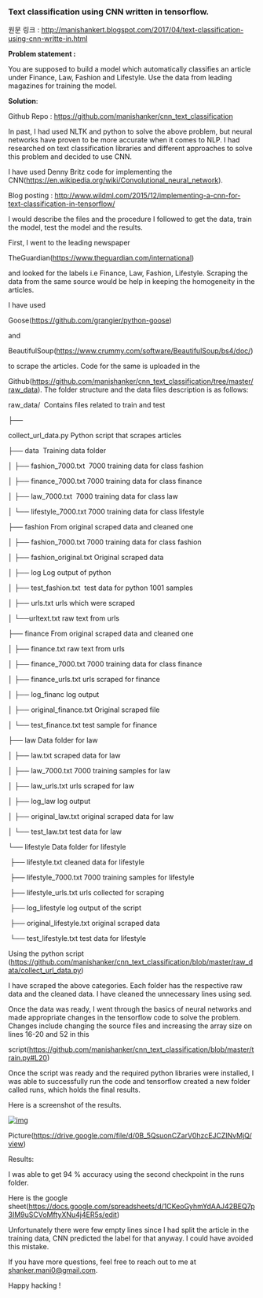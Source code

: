 ### Text classification using CNN written in tensorflow.

원문 링크 : http://manishankert.blogspot.com/2017/04/text-classification-using-cnn-writte-in.html

**Problem statement :**

You are supposed to build a model which automatically classifies an article under Finance, Law, Fashion and Lifestyle. Use the data from leading magazines for training the model.

**Solution**:
  

Github Repo : https://github.com/manishanker/cnn_text_classification

In past, I had used NLTK and python to solve the above problem, but neural networks have proven to be more accurate when it comes to NLP. I had researched on text classification libraries and different approaches to solve this problem and decided to use CNN.

I have used Denny Britz code for implementing the CNN(https://en.wikipedia.org/wiki/Convolutional_neural_network). 

Blog posting : http://www.wildml.com/2015/12/implementing-a-cnn-for-text-classification-in-tensorflow/



I would describe the files and the procedure I followed to get the data, train the model, test the model and the results.

First, I went to the leading newspaper

TheGuardian(https://www.theguardian.com/international)

and looked for the labels i.e Finance, Law, Fashion, Lifestyle. Scraping the data from the same source would be help in keeping the homogeneity in the articles.

I have used

Goose(https://github.com/grangier/python-goose)

and 

BeautifulSoup(https://www.crummy.com/software/BeautifulSoup/bs4/doc/) 

to scrape the articles. Code for the same is uploaded in the

Github(https://github.com/manishanker/cnn_text_classification/tree/master/raw_data). The folder structure and the data files description is as follows:

raw_data/  ​                            Contains files related to train and test

├──

collect_url_data.py               Python script that scrapes articles       

├──  data        ​                                 Training data folder

│   ├──  fashion_7000.txt ​      7000 training data for class fashion

│   ├──  finance_7000.txt       7000 training data for class finance

│   ├──  law_7000.txt   ​           7000 training data for class law

│   └── lifestyle_7000.txt       7000 training data for class lifestyle

├──  fashion                                 From original scraped data and cleaned one

│   ├──  fashion_7000.txt         7000 training data for class fashion

│   ├──  fashion_original.txt       Original scraped data

│   ├──  log                                 Log output of python

│   ├──  test_fashion.txt  ​         test data for python 1001 samples

│   ├── urls.txt                           urls which were scraped

│   └──urltext.txt                    raw text from urls

├──  finance                            From original scraped data and cleaned one

│   ├──  finance.txt                  raw text from urls

│   ├──  finance_7000.txt          7000 training data for class finance

│   ├──  finance_urls.txt             urls scraped for finance

│   ├──  log_financ                     log output

│   ├──  original_finance.txt      Original scraped file

│   └── test_finance.txt           test sample for finance

├── law                                     Data folder for law

│   ├── law.txt                         scraped data for law

│   ├── law_7000.txt              7000 training samples for law

│   ├── law_urls.txt                urls scraped for law

│   ├── log_law                       log output

│   ├── original_law.txt         original scraped data for law

│   └── test_law.txt                test data for law

└── lifestyle                            Data folder for lifestyle

​    ├── lifestyle.txt                  cleaned data for lifestyle

​    ├── lifestyle_7000.txt        7000 training samples for lifestyle

​    ├── lifestyle_urls.txt         urls collected for scraping

​    ├── log_lifestyle                 log output of the script

​    ├── original_lifestyle.txt   original scraped data

​    └── test_lifestyle.txt          test data for lifestyle

Using the python script (https://github.com/manishanker/cnn_text_classification/blob/master/raw_data/collect_url_data.py)

I have scraped the above categories. Each folder has the respective raw data and the cleaned data. I have cleaned the unnecessary lines using sed.

Once the data was ready, I went through the basics of neural networks and made appropriate changes in the tensorflow code to solve the problem. Changes include changing the source files and increasing the array size on  lines 16-20 and 52 in this

script(https://github.com/manishanker/cnn_text_classification/blob/master/train.py#L20)

Once the script was ready and the required python libraries were installed, I was able to successfully run the code and tensorflow created a new folder called runs, which holds the final results.

Here is a screenshot of the results.

[![img](https://1.bp.blogspot.com/-e1LfEma0EjE/WPkVmV9622I/AAAAAAAAJJg/mSBLicMLglANn_IFvWgoauLr7t_nFMAcwCLcB/s640/Accuracy.PNG)](https://1.bp.blogspot.com/-e1LfEma0EjE/WPkVmV9622I/AAAAAAAAJJg/mSBLicMLglANn_IFvWgoauLr7t_nFMAcwCLcB/s1600/Accuracy.PNG)





Picture(https://drive.google.com/file/d/0B_5QsuonCZarV0hzcEJCZlNvMjQ/view)

Results:

I was able to get 94 % accuracy using the second checkpoint in the runs folder.

Here is the google sheet(https://docs.google.com/spreadsheets/d/1CKeoGyhmYdAAJ42BEQ7p3IM9uSCVoMftyXNu4j4ER5s/edit)

Unfortunately there were few empty lines since I had split the article in the training data, CNN predicted the label for that anyway. I could have avoided this mistake.

If you have more questions, feel free to reach out to me at shanker.mani0@gmail.com.

Happy hacking !